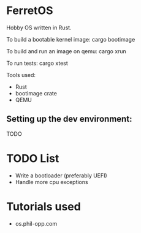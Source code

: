 # FerretOS
Hobby OS written in Rust.

To build a bootable kernel image:
cargo bootimage

To build and run an image on qemu:
cargo xrun

To run tests:
cargo xtest

Tools used:
- Rust
- bootimage crate
- QEMU

## Setting up the dev environment:
TODO

# TODO List
- Write a bootloader (preferably UEFI)
- Handle more cpu exceptions

# Tutorials used
 - os.phil-opp.com

